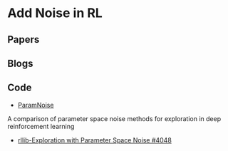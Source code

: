 # Add Noise in RL


## Papers

## Blogs

## Code

- [ParamNoise](https://github.com/jvmncs/ParamNoise)

A comparison of parameter space noise methods for exploration in deep reinforcement learning

- [rllib-Exploration with Parameter Space Noise #4048](https://github.com/ray-project/ray/pull/4048/files#diff-0)

